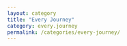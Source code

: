 ```yaml
---
layout: category
title: "Every Journey"
category: every.journey
permalink: /categories/every-journey/
---
```

